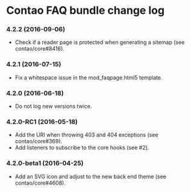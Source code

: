 # Contao FAQ bundle change log

### 4.2.2 (2016-09-06)

 * Check if a reader page is protected when generating a sitemap (see contao/core#8416).

### 4.2.1 (2016-07-15)

 * Fix a whitespace issue in the mod_faqpage.html5 template.

### 4.2.0 (2016-06-18)

 * Do not log new versions twice.

### 4.2.0-RC1 (2016-05-18)

 * Add the URI when throwing 403 and 404 exceptions (see contao/core#369).
 * Add listeners to subscribe to the core hooks (see #2).

### 4.2.0-beta1 (2016-04-25)

 * Add an SVG icon and adjust to the new back end theme (see contao/core#4608).
